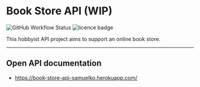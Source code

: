 # Book Store API (WIP)

![GitHub Workflow Status](https://img.shields.io/github/workflow/status/samuelko123/book-store-api/main-workflow)
![licence badge](https://img.shields.io/github/license/samuelko123/book-store-api)

This hobbyist API project aims to support an online book store.

---

## Open API documentation

* https://book-store-api-samuelko.herokuapp.com/